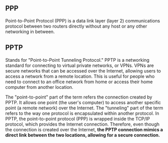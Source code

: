 ## PPP
Point-to-Point Protocol (PPP) is a data link layer (layer 2) communications protocol between two routers directly without any host or any other networking in between.

## PPTP
Stands for "Point-to-Point Tunneling Protocol." PPTP is a networking standard for connecting to virtual private networks, or VPNs. VPNs are secure networks that can be accessed over the Internet, allowing users to access a network from a remote location. This is useful for people who need to connect to an office network from home or access their home computer from another location.

The "point-to-point" part of the term refers the connection created by PPTP. It allows one point (the user's computer) to access another specific point (a remote network) over the Internet. The "tunneling" part of the term refers to the way one protocol is encapsulated within another protocol. In PPTP, the point-to-point protocol (PPP) is wrapped inside the TCP/IP protocol, which provides the Internet connection. Therefore, even though the connection is created over the Internet, **the PPTP connection mimics a direct link between the two locations, allowing for a secure connection.**
